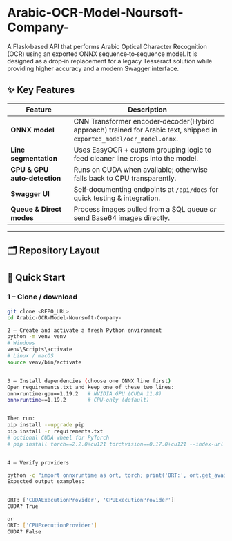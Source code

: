 # Arabic-OCR-Model-Noursoft-Company-
A Flask‑based API that performs Arabic Optical Character Recognition (OCR) using an exported ONNX sequence‑to‑sequence model. It is designed as a drop‑in replacement for a legacy Tesseract solution while providing higher accuracy and a modern Swagger interface.

## ✨ Key Features

| Feature | Description |
|---------|-------------|
| **ONNX model** | CNN Transformer encoder‑decoder(Hybird approach) trained for Arabic text, shipped in `exported_model/ocr_model.onnx`. |
| **Line segmentation** | Uses EasyOCR + custom grouping logic to feed cleaner line crops into the model. |
| **CPU & GPU auto‑detection** | Runs on CUDA when available; otherwise falls back to CPU transparently. |
| **Swagger UI** | Self‑documenting endpoints at `/api/docs` for quick testing & integration. |
| **Queue & Direct modes** | Process images pulled from a SQL queue *or* send Base64 images directly. |

---

## 🗂 Repository Layout


## 🚀 Quick Start

### 1 – Clone / download
```bash
git clone <REPO_URL>
cd Arabic-OCR-Model-Noursoft-Company-

2 – Create and activate a fresh Python environment
python -m venv venv
# Windows
venv\Scripts\activate
# Linux / macOS
source venv/bin/activate


3 – Install dependencies (choose one ONNX line first)
Open requirements.txt and keep one of these two lines:
onnxruntime-gpu==1.19.2   # NVIDIA GPU (CUDA 11.8)
onnxruntime==1.19.2       # CPU‑only (default)


Then run:
pip install --upgrade pip
pip install -r requirements.txt
# optional CUDA wheel for PyTorch
# pip install torch==2.2.0+cu121 torchvision==0.17.0+cu121 --index-url https://download.pytorch.org/whl/cu121


4 – Verify providers

python -c "import onnxruntime as ort, torch; print('ORT:', ort.get_available_providers()); print('CUDA?', torch.cuda.is_available())"
Expected output examples:


ORT: ['CUDAExecutionProvider', 'CPUExecutionProvider']
CUDA? True

or
ORT: ['CPUExecutionProvider']
CUDA? False
